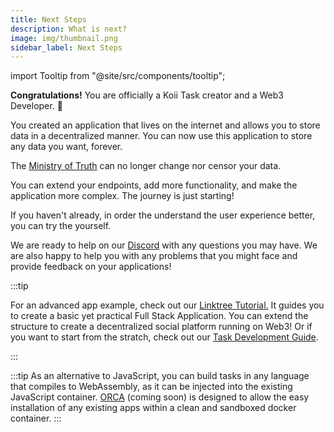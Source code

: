 ```yaml
---
title: Next Steps
description: What is next?
image: img/thumbnail.png
sidebar_label: Next Steps
---
```


import Tooltip from "@site/src/components/tooltip";

**Congratulations!** You are officially a Koii Task creator and a Web3 Developer. 🎉

You created an application that lives on the internet and allows you to store data in a decentralized manner. You can now use this application to store any data you want, forever.

The [Ministry of Truth](https://en.wikipedia.org/wiki/Ministries_in_Nineteen_Eighty-Four) can no longer change nor censor your data.

You can extend your endpoints, add more functionality, and make the application more complex. The journey is just starting!

If you haven't already, in order the understand the user experience better, you can try the <Tooltip text="Koii Node"/> yourself. 

We are ready to help on our [Discord](https://discord.com/invite/koii-network) with any questions you may have. We are also happy to help you with any problems that you might face and provide feedback on your applications!

:::tip

For an advanced app example, check out our [Linktree Tutorial.](/quickstart/linktree/intro) It guides you to create a basic yet practical Full Stack Application. You can extend the structure to create a decentralized social platform running on Web3! Or if you want to start from the stratch, check out our [Task Development Guide](/develop/write-a-koii-task/task-development-guide/).

:::

:::tip
As an alternative to JavaScript, you can build tasks in any language that compiles to WebAssembly, as it can be injected into the existing JavaScript container. [ORCA](/concepts/containerized-tasks/orca) (coming soon) is designed to allow the easy installation of any existing apps within a clean and sandboxed docker container.
:::
